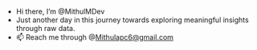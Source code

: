 - Hi there, I’m @MithulMDev
- Just another day in this journey towards exploring meaningful insights through raw data.
- 📫 Reach me through @Mithulapc6@gmail.com

<!---
MithulMDev/MithulMDev is a ✨ special ✨ repository because its `README.md` (this file) appears on your GitHub profile.
You can click the Preview link to take a look at your changes.
--->
